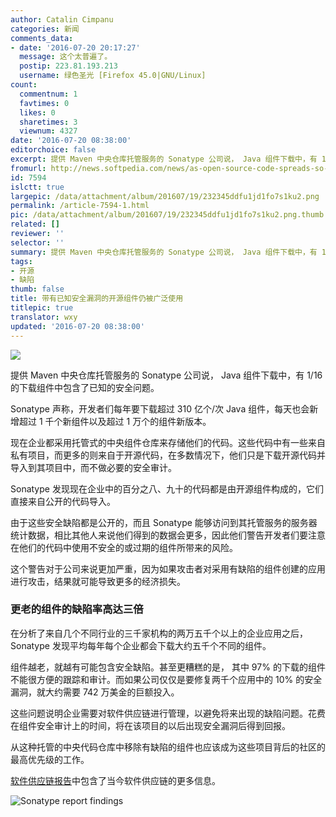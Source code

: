```yaml
---
author: Catalin Cimpanu
categories: 新闻
comments_data:
- date: '2016-07-20 20:17:27'
  message: 这个太普遍了。
  postip: 223.81.193.213
  username: 绿色圣光 [Firefox 45.0|GNU/Linux]
count:
  commentnum: 1
  favtimes: 0
  likes: 0
  sharetimes: 3
  viewnum: 4327
date: '2016-07-20 08:38:00'
editorchoice: false
excerpt: 提供 Maven 中央仓库托管服务的 Sonatype 公司说， Java 组件下载中，有 1/16 的下载组件中包含了已知的安全问题。
fromurl: http://news.softpedia.com/news/as-open-source-code-spreads-so-do-components-with-security-flaws-506389.shtml
id: 7594
islctt: true
largepic: /data/attachment/album/201607/19/232345ddfu1jd1fo7s1ku2.png
permalink: /article-7594-1.html
pic: /data/attachment/album/201607/19/232345ddfu1jd1fo7s1ku2.png.thumb.jpg
related: []
reviewer: ''
selector: ''
summary: 提供 Maven 中央仓库托管服务的 Sonatype 公司说， Java 组件下载中，有 1/16 的下载组件中包含了已知的安全问题。
tags:
- 开源
- 缺陷
thumb: false
title: 带有已知安全漏洞的开源组件仍被广泛使用
titlepic: true
translator: wxy
updated: '2016-07-20 08:38:00'
---
```


![](/data/attachment/album/201607/19/232345ddfu1jd1fo7s1ku2.png)


提供 Maven 中央仓库托管服务的 Sonatype 公司说， Java 组件下载中，有 1/16 的下载组件中包含了已知的安全问题。


Sonatype 声称，开发者们每年要下载超过 310 亿个/次 Java 组件，每天也会新增超过 1 千个新组件以及超过 1 万个的组件新版本。


现在企业都采用托管式的中央组件仓库来存储他们的代码。这些代码中有一些来自私有项目，而更多的则来自于开源代码，在多数情况下，他们只是下载开源代码并导入到其项目中，而不做必要的安全审计。


Sonatype 发现现在企业中的百分之八、九十的代码都是由开源组件构成的，它们直接来自公开的代码导入。


由于这些安全缺陷都是公开的，而且 Sonatype 能够访问到其托管服务的服务器统计数据，相比其他人来说他们得到的数据会更多，因此他们警告开发者们要注意在他们的代码中使用不安全的或过期的组件所带来的风险。


这个警告对于公司来说更加严重，因为如果攻击者对采用有缺陷的组件创建的应用进行攻击，结果就可能导致更多的经济损失。


### 更老的组件的缺陷率高达三倍


在分析了来自几个不同行业的三千家机构的两万五千个以上的企业应用之后，Sonatype 发现平均每年每个企业都会下载大约五千个不同的组件。


组件越老，就越有可能包含安全缺陷。甚至更糟糕的是， 其中 97% 的下载的组件不能很方便的跟踪和审计。而如果公司仅仅是要修复两千个应用中的 10% 的安全漏洞，就大约需要 742 万美金的巨额投入。


这些问题说明企业需要对软件供应链进行管理，以避免将来出现的缺陷问题。花费在组件安全审计上的时间，将在该项目的以后出现安全漏洞后得到回报。


从这种托管的中央代码仓库中移除有缺陷的组件也应该成为这些项目背后的社区的最高优先级的工作。


[软件供应链报告](http://www.sonatype.com/hubfs/SSC/2016_State_of_the_Software_Supply_Chain_Report.pdf)中包含了当今软件供应链的更多信息。


![Sonatype report findings](/data/attachment/album/201607/19/232346n3by3sp39oopppom.jpg "Sonatype report findings")
